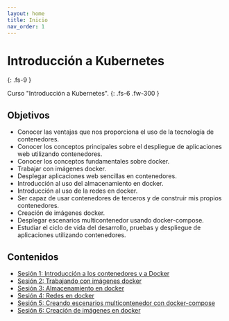 ```yaml
---
layout: home
title: Inicio
nav_order: 1
---
```


# Introducción a Kubernetes
{: .fs-9 }

Curso "Introducción a Kubernetes".
{: .fs-6 .fw-300 }


## Objetivos

* Conocer las ventajas que nos proporciona el uso de la tecnología de contenedores.
* Conocer los conceptos principales sobre el despliegue de aplicaciones web utilizando contenedores.
* Conocer los conceptos fundamentales sobre docker.
* Trabajar con imágenes docker.
* Desplegar aplicaciones web sencillas en contenedores.
* Introducción al uso del almacenamiento en docker.
* Introducción al uso de la redes en docker.
* Ser capaz de usar contenedores de terceros y de construir mis propios contenedores.    
* Creación de imágenes docker.
* Desplegar escenarios multicontenedor usando docker-compose.
* Estudiar el ciclo de vida del desarrollo, pruebas y despliegue de aplicaciones utilizando contenedores.

## Contenidos

* [Sesión 1: Introducción a los contenedores y a Docker](sesion1)
* [Sesión 2: Trabajando con imágenes docker](sesion2)
* [Sesión 3: Almacenamiento en docker](sesion3)
* [Sesión 4: Redes en docker](sesion4)
* [Sesión 5: Creando escenarios multicontenedor con docker-compose](sesion5)
* [Sesión 6: Creación de imágenes en docker](sesion6)


